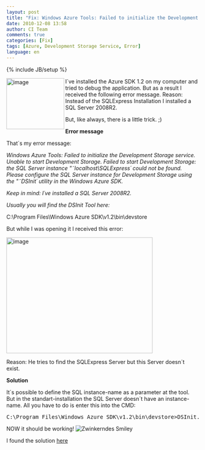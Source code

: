 ```yaml
---
layout: post
title: "Fix: Windows Azure Tools: Failed to initialize the Development Storage Service"
date: 2010-12-08 13:58
author: CI Team
comments: true
categories: [Fix]
tags: [Azure, Development Storage Service, Error]
language: en
---
```

{% include JB/setup %}


<p><img title="image" border="0" alt="image" align="left" src="{{BASE_PATH}}/assets/wp-images-de/image_thumb291.png" width="151" height="133" />I´ve installed the Azure SDK 1.2 on my computer and tried to debug the application. But as a result I received the following error message. Reason: Instead of the SQLExpress Installation I installed a SQL Server 2008R2.</p>
<p>But, like always, there is a little trick. ;)</p>  
  

<p><b>Error message</b></p>  

<p>That´s my error message:</p>
<p><em>Windows Azure Tools: Failed to initialize the Development Storage service. Unable to start Development Storage. Failed to start Development Storage: the SQL Server instance "˜localhost\SQLExpress´ could not be found.&#160;&#160; Please configure the SQL Server instance for Development Storage using the "˜DSInit´ utility in the Windows Azure SDK.</em></p>
<p><em>Keep in mind: I´ve installed a SQL Server 2008R2.</em></p>
<p><em></em></p>
<p><em>Usually you will find the DSInit Tool here:</em></p>
<p><em></em></p>
<p>C:\Program Files\Windows Azure SDK\v1.2\bin\devstore</p>
<p>But while I was opening it I received this error: </p>
<p><img title="image" border="0" alt="image" src="{{BASE_PATH}}/assets/wp-images-de/image_thumb292.png" width="382" height="302" /></p>  
<p>Reason: He tries to find the SQLExpress Server but this Server doesn´t exist. </p>
<p><b>Solution</b></p>
<p>It´s possible to define the SQL instance-name as a parameter at the tool. But in the standart-installation the SQL Server doesn´t have an instance-name. All you have to do is enter this into the CMD:</p>  <div style="padding-bottom: 0px; margin: 0px; padding-left: 0px; padding-right: 0px; display: inline; float: none; padding-top: 0px" id="scid:812469c5-0cb0-4c63-8c15-c81123a09de7:de07bfb5-e670-44c5-9987-cdcbb34c66a9" class="wlWriterEditableSmartContent"><pre name="code" class="c#">C:\Program Files\Windows Azure SDK\v1.2\bin\devstore&gt;DSInit.exe /sqlinstance:
</pre>
</div>


<p>NOW it should be working! <img style="border-bottom-style: none; border-right-style: none; border-top-style: none; border-left-style: none" class="wlEmoticon wlEmoticon-winkingsmile" alt="Zwinkerndes Smiley" src="{{BASE_PATH}}/assets/wp-images-en/wlEmoticon-winkingsmile4.png" /></p>

<p>I found the solution <a href="http://suntsu.ch/serendipity/index.php?/archives/190-Visual-Studio-2010-Problem-Windows-Azure-Tools-Failed-to-initialize-the-Development-Storage-service..html">here</a></p>
